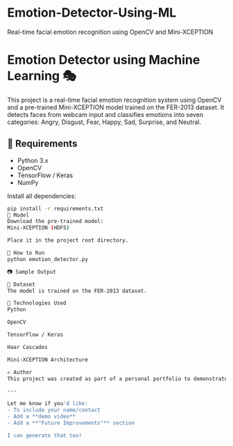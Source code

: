 # Emotion-Detector-Using-ML
Real-time facial emotion recognition using OpenCV and Mini-XCEPTION
# Emotion Detector using Machine Learning 🎭

This project is a real-time facial emotion recognition system using OpenCV and a pre-trained Mini-XCEPTION model trained on the FER-2013 dataset. It detects faces from webcam input and classifies emotions into seven categories: Angry, Disgust, Fear, Happy, Sad, Surprise, and Neutral.

## 🔧 Requirements

- Python 3.x
- OpenCV
- TensorFlow / Keras
- NumPy

Install all dependencies:
```bash
pip install -r requirements.txt
🧠 Model
Download the pre-trained model:
Mini-XCEPTION (HDF5)

Place it in the project root directory.

🚀 How to Run
python emotion_detector.py

📷 Sample Output

📂 Dataset
The model is trained on the FER-2013 dataset.

📌 Technologies Used
Python

OpenCV

TensorFlow / Keras

Haar Cascades

Mini-XCEPTION Architecture

✍️ Author
This project was created as part of a personal portfolio to demonstrate real-time ML-based facial analysis.

---

Let me know if you'd like:
- To include your name/contact
- Add a **demo video**
- Add a **"Future Improvements"** section

I can generate that too!

